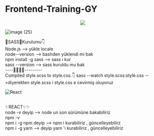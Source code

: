# Frontend-Training-GY

<!--## Bootstrap Ass-2 https://gamzeysr.github.io/Frontend-Training-GY/BOOTSTRAP/session-1/Ass-2/index.html

## Bootstrap Ass-1 https://gamzeysr.github.io/Frontend-Training-GY/BOOTSTRAP/session-1/Ass-1/index.html -->

<p align="center"><img src="https://user-images.githubusercontent.com/99876715/194717950-20d89fbf-d279-495b-8ced-2b96d675b604.gif" /></p>

![image (25)](https://user-images.githubusercontent.com/108168084/211215534-d35c19fe-e960-47ba-8b32-1bd086bba884.png)


🎉SASS🎉Kurulumu👇
<br>Node.js   --> yükle locale
<br>node--version --> bashden yüklendi mi bak
<br> npm install -g sass --> sass ı kur
<br>sass --version --> sass kuruldu mu bak
<br>----🎉🎉🎉🎉---------
<br>Compiled style.scss to style.css.👇
sass --watch style.scss:style.css -->diyerekten style.scss i style.css e cevirmiş oluyoruz


![React](https://user-images.githubusercontent.com/108168084/223111345-d68959c6-5a25-4bb2-b19e-db7b3c84e644.png)

<br>✨REACT✨✨
<br> node -v deyip --> node un son sürümüne bakabiliriz
<br>npm -v
<br>npm i -g npm deyip --> npm i kurabiliriz , güncelleyebilirz
<br> npm i -g yarn --> deyip yarn 'ı kurabiliriz , güncelleyebiliriz

